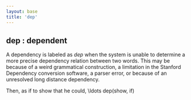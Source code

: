 ```yaml
---
layout: base
title: 'dep'
---
```


## dep : dependent

A dependency is labeled as *dep* when the system is unable to
determine a more precise dependency relation between two words.  This
may be because of a weird grammatical construction, a limitation in
the Stanford Dependency conversion software, a parser error, or
because of an unresolved long distance dependency.

<div class="sd-parse">
Then, as if to show that he could, \ldots
dep(show, if)
</div>
